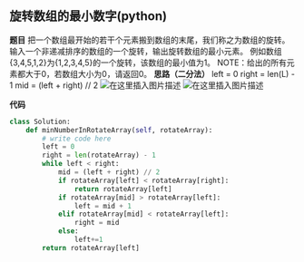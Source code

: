 ## 旋转数组的最小数字(python)

**题目**
把一个数组最开始的若干个元素搬到数组的末尾，我们称之为数组的旋转。
输入一个非递减排序的数组的一个旋转，输出旋转数组的最小元素。
例如数组{3,4,5,1,2}为{1,2,3,4,5}的一个旋转，该数组的最小值为1。
NOTE：给出的所有元素都大于0，若数组大小为0，请返回0。
**思路（二分法）**
left = 0
right = len(L) - 1
mid = (left + right) // 2
![在这里插入图片描述](https://img-blog.csdnimg.cn/20200312163114350.png?x-oss-process=image/watermark,type_ZmFuZ3poZW5naGVpdGk,shadow_10,text_aHR0cHM6Ly9ibG9nLmNzZG4ubmV0L3dlaXhpbl80Mzg5MzY3OQ==,size_16,color_FFFFFF,t_70)
![在这里插入图片描述](https://img-blog.csdnimg.cn/20200312163137303.png?x-oss-process=image/watermark,type_ZmFuZ3poZW5naGVpdGk,shadow_10,text_aHR0cHM6Ly9ibG9nLmNzZG4ubmV0L3dlaXhpbl80Mzg5MzY3OQ==,size_16,color_FFFFFF,t_70)



**代码**

```python
class Solution:
    def minNumberInRotateArray(self, rotateArray):
        # write code here
        left = 0
        right = len(rotateArray) - 1
        while left < right:
            mid = (left + right) // 2
            if rotateArray[left] < rotateArray[right]:
                return rotateArray[left]
            if rotateArray[mid] > rotateArray[left]:
                left = mid + 1
            elif rotateArray[mid] < rotateArray[left]:
                right = mid
            else:
                left+=1
        return rotateArray[left]
```